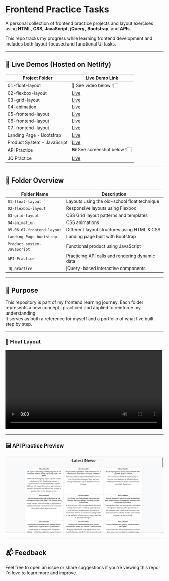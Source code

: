 # Frontend Practice Tasks

A personal collection of frontend practice projects and layout exercises using **HTML**, **CSS**, **JavaScript**, **jQuery**, **Bootstrap**, and **APIs**.

This repo tracks my progress while learning frontend development and includes both layout-focused and functional UI tasks.

---

## 🚀 Live Demos (Hosted on Netlify)

| Project Folder                | Live Demo Link                              |
|------------------------------|----------------------------------------------|
| 01-float-layout              | 🎥 See video below 👇🏻                       |
| 02-flexbox-layout            | [Live](https://alo2a1.netlify.app/)          |
| 03-grid-layout               | [Live](https://alo2a3.netlify.app/)          |
| 04-animation                 | [Live](https://alaaanimation.netlify.app/)   |
| 05-frontend-layout           | [Live](https://alo2a5.netlify.app/)          |
| 06-frontend-layout           | [Live](https://alo2a6.netlify.app/)          |
| 07-frontend-layout           | [Live](https://alo2a4.netlify.app/)          |
| Landing Page - Bootstrap     | [Live](https://bootstrapalaa.netlify.app/)   |
| Product System - JavaScript  | [Live](https://alaaproduct.netlify.app/)     |
| API Practice                 | 🖼 See screenshot below 👇🏻                   |
| JQ Practice                  | [Live](https://alaajq.netlify.app/)          |


---


## 📁 Folder Overview

| Folder Name                   | Description                                                 |
|------------------------------|--------------------------------------------------------------|
| `01-float-layout`            | Layouts using the old-school float technique                 |
| `02-flexbox-layout`          | Responsive layouts using Flexbox                             |
| `03-grid-layout`             | CSS Grid layout patterns and templates                       |
| `04-animation`               | CSS animations                                               |
| `05-06-07-frontend-layout`   | Different layout structures using HTML & CSS                 |
| `Landing Page-bootstrap`     | Landing page built with Bootstrap                            |
| `Product system-JavaScript`  | Functional product using JavaScript                          |
| `API-Practice`               | Practicing API calls and rendering dynamic data              |
| `JQ-practice`                | jQuery-based interactive components                          |

---

## 🎯 Purpose

This repository is part of my frontend learning journey. Each folder represents a new concept I practiced and applied to reinforce my understanding.  
It serves as both a reference for myself and a portfolio of what I’ve built step by step.

---

### 🎥 Float Layout

<video src="/assets/float.mp4" controls width="500"></video>

---
### 🖼 API Practice Preview

![API Screenshot](/assets/api.png)

---

## 📬 Feedback

Feel free to open an issue or share suggestions if you're viewing this repo! I'd love to learn more and improve.
